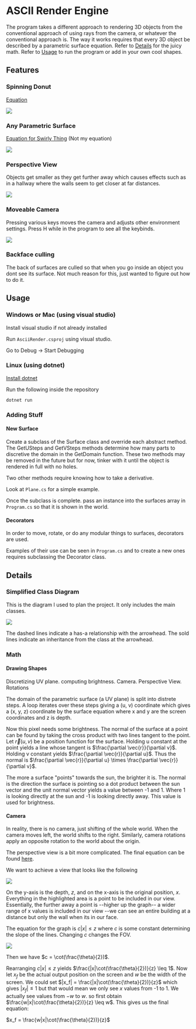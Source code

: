 # ASCII Render Engine

The program takes a different approach to rendering 3D objects from the conventional approach of using rays from the camera, or whatever the conventional approach is. The way it works requires that every 3D object be described by a parametric surface equation. Refer to [Details](#details) for the juicy math. Refer to [Usage](#usage) to run the program or add in your own cool shapes.

## Features
### Spinning Donut
[Equation](https://www.desmos.com/3d/hlziur9zvc)

![](Photos/SpinningDonut.gif)

### Any Parametric Surface
[Equation for Swirly Thing](https://www.desmos.com/3d/x9zww0oxcp) (Not my equation)

![](Photos/VariousSurfaces.png)

### Perspective View
Objects get smaller as they get further away which causes effects such as in a hallway where the walls seem to get closer at far distances.

![](Photos/DonutAisle.png)

### Moveable Camera
Pressing various keys moves the camera and adjusts other environment settings. Press H while in the program to see all the keybinds.

![](Photos/MovingCamera.gif)

### Backface culling
The back of surfaces are culled so that when you go inside an object you dont see its surface. Not much reason for this, just wanted to figure out how to do it.

## Usage
### Windows or Mac (using visual studio)
Install visual studio if not already installed

Run `AsciiRender.csproj` using visual studio.

Go to Debug -> Start Debugging

### Linux (using dotnet)
[Install dotnet](https://learn.microsoft.com/en-us/dotnet/core/install/linux)

Run the following inside the repository
```
dotnet run
```

### Adding Stuff

#### New Surface
Create a subclass of the Surface class and override each abstract method. The GetUSteps and GetVSteps methods determine how many parts to discretive the domain in the GetDomain function. These two methods may be removed in the future but for now, tinker with it until the object is rendered in full with no holes.

Two other methods require knowing how to take a derivative.

Look at `Plane.cs` for a simple example.

Once the subclass is complete. pass an instance into the surfaces array in `Program.cs` so that it is shown in the world.

#### Decorators
In order to move, rotate, or do any modular things to surfaces, decorators are used.

Examples of their use can be seen in `Program.cs` and to create a new ones requires subclassing the Decorator class.

## Details

### Simplified Class Diagram
This is the diagram I used to plan the project. It only includes the main classes.

![](Photos/ClassDiagram.png)

The dashed lines indicate a has-a relationship with the arrowhead. The sold lines indicate an inheritance from the class at the arrowhead.

### Math

#### Drawing Shapes

Discretizing UV plane. computing brightness. Camera. Perspective View. Rotations

The domain of the parametric surface (a UV plane) is split into distrete steps. A loop iterates over these steps giving a (u, v) coordinate which gives a (x, y, z) coordinate by the surface equation where x and y are the screen coordinates and z is depth.

Now this pixel needs some brightness. The normal of the surface at a point can be found by taking the cross product with two lines tangent to the point. Let $\vec{r}(u, v)$ be a position function for the surface. Holding u constant at the point yields a line whose tangent is $\frac{\partial \vec{r}}{\partial v}$. Holding v constant yields $\frac{\partial \vec{r}}{\partial u}$. Thus the normal is $\frac{\partial \vec{r}}{\partial u} \times \frac{\partial \vec{r}}{\partial v}$.

The more a surface "points" towards the sun, the brighter it is. The normal is the direction the surface is pointing so a dot product between the sun vector and the unit normal vector yields a value between -1 and 1. Where 1 is looking directly at the sun and -1 is looking directly away. This value is used for brightness.

#### Camera

In reality, there is no camera, just shifting of the whole world. When the camera moves left, the world shifts to the right. Similarly, camera rotations apply an opposite rotation to the world about the origin.

The perspective view is a bit more complicated. The final equation can be found [here](https://www.desmos.com/geometry/rupqiij9no).

We want to achieve a view that looks like the following

![](Photos/FOVGraph.png)

On the y-axis is the depth, $z$, and on the x-axis is the original position, $x$. Everything in the highlighted area is a point to be included in our view. Essentially, the further away a point is --higher up the graph-- a wider range of x values is included in our view --we can see an entire building at a distance but only the wall when its in our face.

The equation for the graph is $c|x| \leq z$ where $c$ is some constant determining the slope of the lines. Changing $c$ changes the FOV.

![](Photos/BeautifulDrawing.png)

Then we have $c = \cot(\frac{\theta}{2})$.

Rearranging $c|x| \leq z$ yields $\frac{|x|\cot(\frac{\theta}{2})}{z} \leq 1$. Now let $x_f$ be the actual output position on the screen and $w$ be the width of the screen. We could set $|x_f| = \frac{|x|\cot(\frac{\theta}{2})}{z}$ which gives $|x_f| \leq 1$ but that would mean we only see $x$ values from -1 to 1. We actually see values from $-w$ to $w$. so first obtain $\frac{w|x|\cot(\frac{\theta}{2})}{z} \leq w$. This gives us the final equation:

$x_f = \frac{w|x|\cot(\frac{\theta}{2})}{z}$